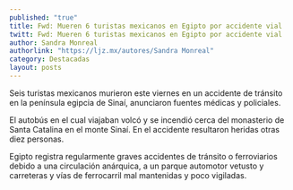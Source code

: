 ```yaml
---
published: "true"
title: Fwd: Mueren 6 turistas mexicanos en Egipto por accidente vial
twitt: Fwd: Mueren 6 turistas mexicanos en Egipto por accidente vial
author: Sandra Monreal
authorlink: "https://ljz.mx/autores/Sandra Monreal"
category: Destacadas
layout: posts
---
```


Seis turistas mexicanos murieron este viernes en un accidente de tránsito
en la península egipcia de Sinaí, anunciaron fuentes médicas y policiales.

El autobús en el cual viajaban volcó y se incendió cerca del monasterio de
Santa Catalina en el monte Sinaí. En el accidente resultaron heridas otras
diez personas.

Egipto registra regularmente graves accidentes de tránsito o ferroviarios
debido a una circulación anárquica, a un parque automotor vetusto y
carreteras y vías de ferrocarril mal mantenidas y poco vigiladas.

